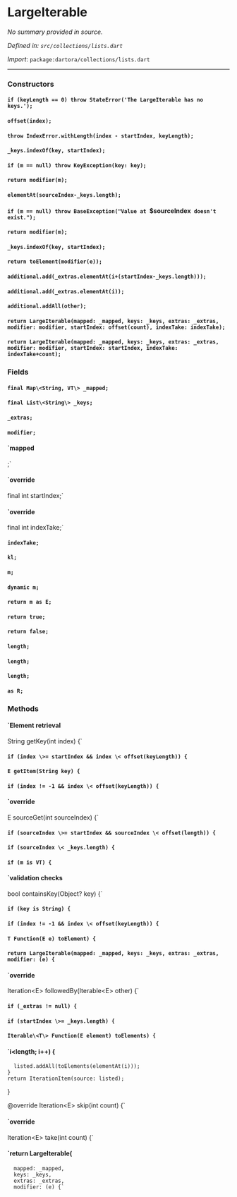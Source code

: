 # LargeIterable

_No summary provided in source._

_Defined in: `src/collections/lists.dart`_

_Import_: `package:dartora/collections/lists.dart`

---

### Constructors

#### `if (keyLength == 0) throw StateError('The LargeIterable has no keys.');`



#### `offset(index);`



#### `throw IndexError.withLength(index - startIndex, keyLength);`



#### `_keys.indexOf(key, startIndex);`



#### `if (m == null) throw KeyException(key: key);`



#### `return modifier(m);`



#### `elementAt(sourceIndex-_keys.length);`



#### `if (m == null) throw BaseException("Value at `$sourceIndex` doesn't exist.");`



#### `return modifier(m);`



#### `_keys.indexOf(key, startIndex);`



#### `return toElement(modifier(e));`



#### `additional.add(_extras.elementAt(i+(startIndex-_keys.length)));`



#### `additional.add(_extras.elementAt(i));`



#### `additional.addAll(other);`



#### `return LargeIterable(mapped: _mapped, keys: _keys, extras: _extras, modifier: modifier, startIndex: offset(count), indexTake: indexTake);`



#### `return LargeIterable(mapped: _mapped, keys: _keys, extras: _extras, modifier: modifier, startIndex: startIndex, indexTake: indexTake+count);`



### Fields

#### `final Map\<String, VT\> _mapped;`



#### `final List\<String\> _keys;`



#### `_extras;`



#### `modifier;`



#### `mapped
  ;`



#### `override
  final int startIndex;`



#### `override
  final int indexTake;`



#### `indexTake;`



#### `kl;`



#### `m;`



#### `dynamic m;`



#### `return m as E;`



#### `return true;`



#### `return false;`



#### `length;`



#### `length;`



#### `length;`



#### `as R;`





### Methods

#### `Element retrieval

  String getKey(int index) {`



#### `if (index \>= startIndex && index \< offset(keyLength)) {`



#### `E getItem(String key) {`



#### `if (index != -1 && index \< offset(keyLength)) {`



#### `override
  E sourceGet(int sourceIndex) {`



#### `if (sourceIndex \>= startIndex && sourceIndex \< offset(length)) {`



#### `if (sourceIndex \< _keys.length) {`



#### `if (m is VT) {`



#### `validation checks

  bool containsKey(Object? key) {`



#### `if (key is String) {`



#### `if (index != -1 && index \< offset(keyLength)) {`



#### `T Function(E e) toElement) {`



#### `return LargeIterable(mapped: _mapped, keys: _keys, extras: _extras, modifier: (e) {`



#### `override
  Iteration\<E\> followedBy(Iterable\<E\> other) {`



#### `if (_extras != null) {`



#### `if (startIndex \>= _keys.length) {`



#### `Iterable\<T\> Function(E element) toElements) {`



#### `i\<length; i++) {
      listed.addAll(toElements(elementAt(i)));
    }
    return IterationItem(source: listed);
  }

  @override
  Iteration\<E\> skip(int count) {`



#### `override
  Iteration\<E\> take(int count) {`



#### `return LargeIterable(
      mapped: _mapped,
      keys: _keys,
      extras: _extras,
      modifier: (e) {`


